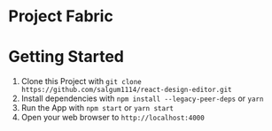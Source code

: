 # Project Fabric

# Getting Started

1. Clone this Project with `git clone https://github.com/salgum1114/react-design-editor.git`
2. Install dependencies with `npm install --legacy-peer-deps` or `yarn`
3. Run the App with `npm start` or `yarn start`
4. Open your web browser to `http://localhost:4000`
